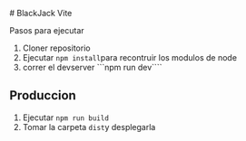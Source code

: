 # BlackJack Vite

Pasos para ejecutar

1. Cloner repositorio
2. Ejecutar ```npm install```para recontruir los modulos de node
3. correr el devserver ```npm run dev````

## Produccion

1. Ejecutar ```npm run build```
2. Tomar la carpeta ```dist```y desplegarla